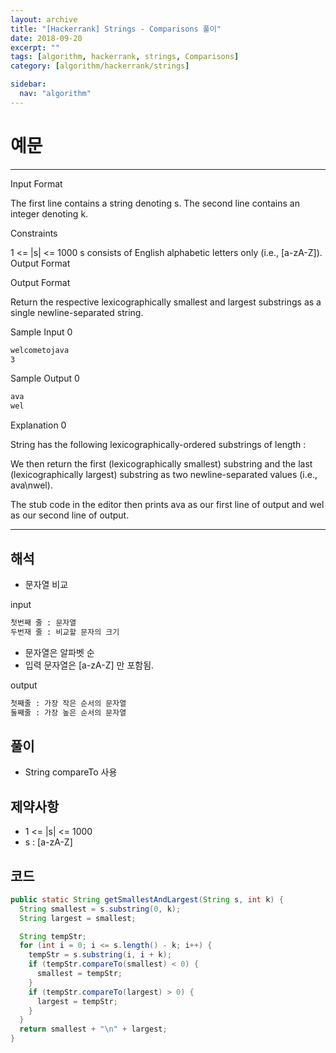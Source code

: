```yaml
---
layout: archive
title: "[Hackerrank] Strings - Comparisons 풀이"
date: 2018-09-20
excerpt: ""
tags: [algorithm, hackerrank, strings, Comparisons]
category: [algorithm/hackerrank/strings]

sidebar:
  nav: "algorithm"
---
```


# 예문

* * *

Input Format

The first line contains a string denoting s.
The second line contains an integer denoting k.

Constraints

1 <= |s| <= 1000
s consists of English alphabetic letters only (i.e., [a-zA-Z]).
Output Format

Output Format

Return the respective lexicographically smallest and largest substrings as a single newline-separated string.

Sample Input 0

``` markdown
welcometojava
3
```

Sample Output 0

``` markdown
ava
wel
```

Explanation 0

String  has the following lexicographically-ordered substrings of length :

We then return the first (lexicographically smallest) substring and the last (lexicographically largest) substring as two newline-separated values (i.e., ava\nwel).

The stub code in the editor then prints ava as our first line of output and wel as our second line of output.

* * *

## 해석

* 문자열 비교

input

``` markdown
첫번째 줄 : 문자열
두번재 줄 : 비교할 문자의 크기
```

* 문자열은 알파벳 순
* 입력 문자열은 [a-zA-Z] 만 포함됨.

 output

``` markdown
첫째줄 : 가장 작은 순서의 문자열
둘째줄 : 가장 높은 순서의 문자열
```

## 풀이

* String compareTo 사용

## 제약사항

* 1 <= \|s\| <= 1000
* s : [a-zA-Z]

## 코드

``` java
public static String getSmallestAndLargest(String s, int k) {
  String smallest = s.substring(0, k);
  String largest = smallest;

  String tempStr;
  for (int i = 0; i <= s.length() - k; i++) {
    tempStr = s.substring(i, i + k);
    if (tempStr.compareTo(smallest) < 0) {
      smallest = tempStr;
    }
    if (tempStr.compareTo(largest) > 0) {
      largest = tempStr;
    }
  }
  return smallest + "\n" + largest;
}
```